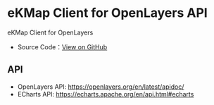 # eKMap Client for OpenLayers API
eKMap Client for OpenLayers


*   Source Code：<a href="https://github.com/eKMap/ekmap-client/tree/master/src/openlayers" target="_blank">View on GitHub</a>

## API

*   OpenLayers API: <a href="https://openlayers.org/en/latest/apidoc/" target="_blank">https://openlayers.org/en/latest/apidoc/</a>
*   ECharts API: <a href="https://echarts.apache.org/en/api.html#echarts" target="_blank">https://echarts.apache.org/en/api.html#echarts</a>
